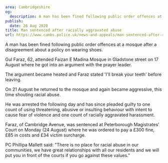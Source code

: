 ```yaml
area: Cambridgeshire
og:
  description: A man has been fined following public order offences at a mosque after a disagreement about a policy on wearing shoes.
publish:
  date: 26 Aug 2020
title: Man sentenced after racially aggravated abuse
url: https://www.cambs.police.uk/news-and-appeals/man-sentenced-after-racially-aggravated-abuse
```

A man has been fined following public order offences at a mosque after a disagreement about a policy on wearing shoes.

Gul Faraz, 62, attended Faizan E Madina Mosque in Gladstone street on 17 August where he got into an argument with the prayer leader.

The argument became heated and Faraz stated 'I'll break your teeth' before leaving.

On 21 August he returned to the mosque and again became aggressive, this time shouting racial abuse.

He was arrested the following day and has since pleaded guilty to one count of using threatening, abusive or insulting behaviour with intent to cause fear of violence and one count of racially aggravated harassment.

Faraz, of Cambridge Avenue, was sentenced at Peterborough Magistrates' Court on Monday (24 August) where he was ordered to pay a £300 fine, £85 in costs and £34 victim surcharge.

PC Phillipa Mallett said: "There is no place for racial abuse in our communities, we have great relationships with all our residents and we will put you in front of the courts if you go against these values."
